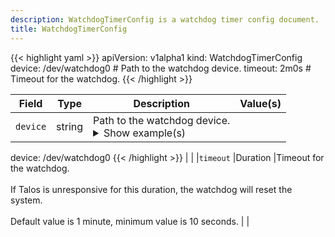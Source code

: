 ```yaml
---
description: WatchdogTimerConfig is a watchdog timer config document.
title: WatchdogTimerConfig
---
```


<!-- markdownlint-disable -->









{{< highlight yaml >}}
apiVersion: v1alpha1
kind: WatchdogTimerConfig
device: /dev/watchdog0 # Path to the watchdog device.
timeout: 2m0s # Timeout for the watchdog.
{{< /highlight >}}


| Field | Type | Description | Value(s) |
|-------|------|-------------|----------|
|`device` |string |Path to the watchdog device. <details><summary>Show example(s)</summary>{{< highlight yaml >}}
device: /dev/watchdog0
{{< /highlight >}}</details> | |
|`timeout` |Duration |Timeout for the watchdog.<br><br>If Talos is unresponsive for this duration, the watchdog will reset the system.<br><br>Default value is 1 minute, minimum value is 10 seconds.  | |







